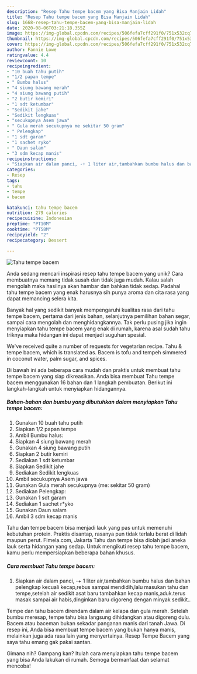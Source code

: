 ```yaml
---
description: "Resep Tahu tempe bacem yang Bisa Manjain Lidah"
title: "Resep Tahu tempe bacem yang Bisa Manjain Lidah"
slug: 1668-resep-tahu-tempe-bacem-yang-bisa-manjain-lidah
date: 2020-08-06T03:21:18.355Z
image: https://img-global.cpcdn.com/recipes/506fefa7cff291f0/751x532cq70/tahu-tempe-bacem-foto-resep-utama.jpg
thumbnail: https://img-global.cpcdn.com/recipes/506fefa7cff291f0/751x532cq70/tahu-tempe-bacem-foto-resep-utama.jpg
cover: https://img-global.cpcdn.com/recipes/506fefa7cff291f0/751x532cq70/tahu-tempe-bacem-foto-resep-utama.jpg
author: Fannie Lowe
ratingvalue: 4.4
reviewcount: 10
recipeingredient:
- "10 buah tahu putih"
- "1/2 papan tempe"
- " Bumbu halus"
- "4 siung bawang merah"
- "4 siung bawang putih"
- "2 butir kemiri"
- "1 sdt ketumbar"
- "Sedikit jahe"
- "Sedikit lengkuas"
- "secukupnya Asem jawa"
- " Gula merah secukupnya me sekitar 50 gram"
- " Pelengkap"
- "1 sdt garam"
- "1 sachet ryko"
- " Daun salam"
- "3 sdm kecap manis"
recipeinstructions:
- "Siapkan air dalam panci, -+ 1 liter air,tambahkan bumbu halus dan bahan pelengkap kecuali kecap,rebus sampai mendidih,lalu masukan tahu dan tempe,setelah air sedikit asat baru tambahkan kecap manis,aduk.terus masak sampai air habis,dinginkan baru digoreng dengan minyak sedikit.."
categories:
- Resep
tags:
- tahu
- tempe
- bacem

katakunci: tahu tempe bacem 
nutrition: 279 calories
recipecuisine: Indonesian
preptime: "PT10M"
cooktime: "PT58M"
recipeyield: "2"
recipecategory: Dessert

---
```



![Tahu tempe bacem](https://img-global.cpcdn.com/recipes/506fefa7cff291f0/751x532cq70/tahu-tempe-bacem-foto-resep-utama.jpg)

Anda sedang mencari inspirasi resep tahu tempe bacem yang unik? Cara membuatnya memang tidak susah dan tidak juga mudah. Kalau salah mengolah maka hasilnya akan hambar dan bahkan tidak sedap. Padahal tahu tempe bacem yang enak harusnya sih punya aroma dan cita rasa yang dapat memancing selera kita.

Banyak hal yang sedikit banyak mempengaruhi kualitas rasa dari tahu tempe bacem, pertama dari jenis bahan, selanjutnya pemilihan bahan segar, sampai cara mengolah dan menghidangkannya. Tak perlu pusing jika ingin menyiapkan tahu tempe bacem yang enak di rumah, karena asal sudah tahu triknya maka hidangan ini dapat menjadi suguhan spesial.

We&#39;ve received quite a number of requests for vegetarian recipe. Tahu &amp; tempe bacem, which is translated as. Bacem is tofu and tempeh simmered in coconut water, palm sugar, and spices.


Di bawah ini ada beberapa cara mudah dan praktis untuk membuat tahu tempe bacem yang siap dikreasikan. Anda bisa membuat Tahu tempe bacem menggunakan 16 bahan dan 1 langkah pembuatan. Berikut ini langkah-langkah untuk menyiapkan hidangannya.

<!--inarticleads1-->

##### Bahan-bahan dan bumbu yang dibutuhkan dalam menyiapkan Tahu tempe bacem:

1. Gunakan 10 buah tahu putih
1. Siapkan 1/2 papan tempe
1. Ambil  Bumbu halus:
1. Siapkan 4 siung bawang merah
1. Gunakan 4 siung bawang putih
1. Siapkan 2 butir kemiri
1. Sediakan 1 sdt ketumbar
1. Siapkan Sedikit jahe
1. Sediakan Sedikit lengkuas
1. Ambil secukupnya Asem jawa
1. Gunakan  Gula merah secukupnya (me: sekitar 50 gram)
1. Sediakan  Pelengkap:
1. Gunakan 1 sdt garam
1. Sediakan 1 sachet r*yko
1. Gunakan  Daun salam
1. Ambil 3 sdm kecap manis


Tahu dan tempe bacem bisa menjadi lauk yang pas untuk memenuhi kebutuhan protein. Praktis disantap, rasanya pun tidak terlalu berat di lidah maupun perut. Fimela.com, Jakarta Tahu dan tempe bisa diolah jadi aneka lauk serta hidangan yang sedap. Untuk mengikuti resep tahu tempe bacem, kamu perlu mempersiapkan beberapa bahan khusus. 

<!--inarticleads2-->

##### Cara membuat Tahu tempe bacem:

1. Siapkan air dalam panci, -+ 1 liter air,tambahkan bumbu halus dan bahan pelengkap kecuali kecap,rebus sampai mendidih,lalu masukan tahu dan tempe,setelah air sedikit asat baru tambahkan kecap manis,aduk.terus masak sampai air habis,dinginkan baru digoreng dengan minyak sedikit..


Tempe dan tahu bacem direndam dalam air kelapa dan gula merah. Setelah bumbu meresap, tempe tahu bisa langsung dihidangkan atau digoreng dulu. Bacem atau baceman bukan sekadar panganan manis dari tanah Jawa. Di resep ini, Anda bisa membuat tempe bacem yang bukan hanya manis, melainkan juga ada rasa lain yang menyertainya. Resep Tempe Bacem yang saya tahu emang gak pakai santan. 

Gimana nih? Gampang kan? Itulah cara menyiapkan tahu tempe bacem yang bisa Anda lakukan di rumah. Semoga bermanfaat dan selamat mencoba!
